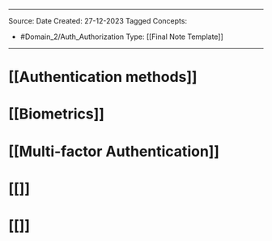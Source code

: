 - - -
Source:
Date Created:  27-12-2023
Tagged Concepts:
- #Domain_2/Auth_Authorization 
Type: [[Final Note Template]]
- - - 


# [[Authentication methods]]
# [[Biometrics]]
# [[Multi-factor Authentication]]
# [[]]
# [[]]